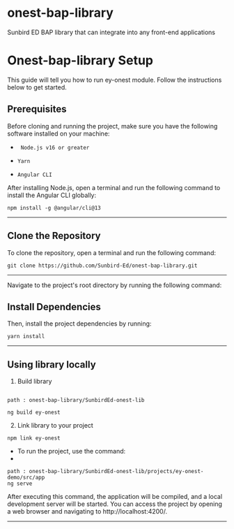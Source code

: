 # onest-bap-library
Sunbird ED BAP library that can integrate into any front-end applications

# Onest-bap-library Setup

This guide will tell you how to run ey-onest module. Follow the instructions below to get started.

## Prerequisites
Before cloning and running the project, make sure you have the following software installed on your machine:

- `` Node.js v16 or greater``

- ``Yarn``

- ``Angular CLI``

After installing Node.js, open a terminal and run the following command to install the Angular CLI globally:
```
npm install -g @angular/cli@13
```
---

## Clone the Repository
To clone the repository, open a terminal and run the following command:
```
git clone https://github.com/Sunbird-Ed/onest-bap-library.git
```
---

Navigate to the project's root directory by running the following command:


## Install Dependencies

Then, install the project dependencies by running:

```
yarn install
```
---

## Using library locally

1. Build library
```console

path : onest-bap-library/SunbirdEd-onest-lib

ng build ey-onest
```
2. Link library to your project
```console
npm link ey-onest
```

- To run the  project, use the command:
- 
```
path : onest-bap-library/SunbirdEd-onest-lib/projects/ey-onest-demo/src/app
ng serve
```

After executing this command, the application will be compiled, and a local development server will be started. You can access the project by opening a web browser and navigating to http://localhost:4200/.

---
